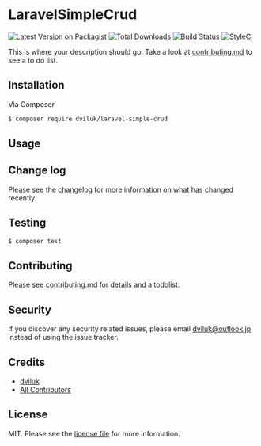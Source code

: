 # LaravelSimpleCrud

[![Latest Version on Packagist][ico-version]][link-packagist]
[![Total Downloads][ico-downloads]][link-downloads]
[![Build Status][ico-travis]][link-travis]
[![StyleCI][ico-styleci]][link-styleci]

This is where your description should go. Take a look at [contributing.md](contributing.md) to see a to do list.

## Installation

Via Composer

``` bash
$ composer require dviluk/laravel-simple-crud
```

## Usage

## Change log

Please see the [changelog](changelog.md) for more information on what has changed recently.

## Testing

``` bash
$ composer test
```

## Contributing

Please see [contributing.md](contributing.md) for details and a todolist.

## Security

If you discover any security related issues, please email dviluk@outlook.jp instead of using the issue tracker.

## Credits

- [dviluk][link-author]
- [All Contributors][link-contributors]

## License

MIT. Please see the [license file](license.md) for more information.

[ico-version]: https://img.shields.io/packagist/v/dviluk/laravel-simple-crud.svg?style=flat-square
[ico-downloads]: https://img.shields.io/packagist/dt/dviluk/laravel-simple-crud.svg?style=flat-square
[ico-travis]: https://img.shields.io/travis/dviluk/laravel-simple-crud/master.svg?style=flat-square
[ico-styleci]: https://styleci.io/repos/12345678/shield

[link-packagist]: https://packagist.org/packages/dviluk/laravel-simple-crud
[link-downloads]: https://packagist.org/packages/dviluk/laravel-simple-crud
[link-travis]: https://travis-ci.org/dviluk/laravel-simple-crud
[link-styleci]: https://styleci.io/repos/12345678
[link-author]: https://github.com/dviluk
[link-contributors]: ../../contributors
